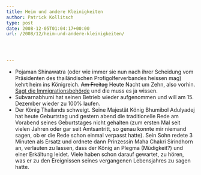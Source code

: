 ```yaml
---
title: Heim und andere Kleinigkeiten
author: Patrick Kollitsch
type: post
date: 2008-12-05T01:04:17+00:00
url: /2008/12/heim-und-andere-kleinigkeiten/




---
```

  * Pojaman Shinawatra (oder wie immer sie nun nach ihrer Scheidung vom Präsidenten des thail&auml;ndischen Profigolferverbandes heissen mag) kehrt heim ins K&ouml;nigreich. <del>Am Freitag</del> Heute Nacht um Zehn, also vorhin. [Sagt die Immigrationsbeh&ouml;rde][1] und die muss es ja wissen.
  * Subvarnabhumi hat seinen Betrieb wieder aufgenommen und will am 15. Dezember wieder zu 100% laufen.
  * Der K&ouml;nig Thailands schweigt. Seine Majest&auml;t K&ouml;nig Bhumibol Adulyadej hat heute Geburtstag und gestern abend die traditionelle Rede am Vorabend seines Geburtstages nicht gehalten (zum ersten Mal seit vielen Jahren oder gar seit Amtsantritt, so genau konnte mir niemand sagen, ob er die Rede schon einmal verpasst hatte). Sein Sohn redete 3 Minuten als Ersatz und ordnete dann Prinzessin Maha Chakri Sirindhorn an, verlauten zu lassen, dass der K&ouml;nig an Plegma (M&uuml;digkeit?) und einer Erk&auml;ltung leidet. Viele haben schon darauf gewartet, zu h&ouml;ren, was er zu den Ereignissen seines vergangenen Lebensjahres zu sagen hatte.

 [1]: http://www.nationmultimedia.com/breakingnews/read.php?newsid=30090309